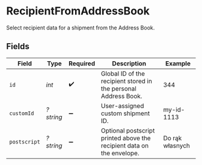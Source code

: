 # RecipientFromAddressBook

Select recipient data for a shipment from the Address Book.


## Fields

| Field                                                                 | Type                                                                  | Required                                                              | Description                                                           | Example                                                               |
| --------------------------------------------------------------------- | --------------------------------------------------------------------- | --------------------------------------------------------------------- | --------------------------------------------------------------------- | --------------------------------------------------------------------- |
| `id`                                                                  | *int*                                                                 | :heavy_check_mark:                                                    | Global ID of the recipient stored in the personal Address Book.       | 344                                                                   |
| `customId`                                                            | *?string*                                                             | :heavy_minus_sign:                                                    | User-assigned custom shipment ID.                                     | my-id-1113                                                            |
| `postscript`                                                          | *?string*                                                             | :heavy_minus_sign:                                                    | Optional postscript printed above the recipient data on the envelope. | Do rąk własnych                                                       |